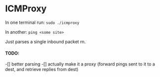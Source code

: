 # ICMProxy

In one terminal run:
`sudo ./icmproxy`

In another:
`ping <some site>`

Just parses a single inbound packet rn.

#### TODO:
-[] better parsing
-[] actually make it a proxy (forward pings sent to it to a dest, and retrieve replies from dest)
